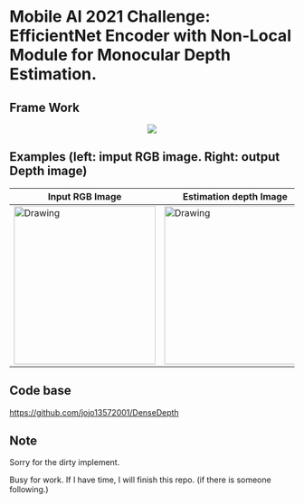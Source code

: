 # Mobile AI 2021 Challenge: EfficientNet Encoder with Non-Local Module for Monocular Depth Estimation.

## Frame Work
<!-- ![image](https://github.com/ZhenyuLi123/mobileAI_depth_estimation/blob/master/pictures/framework.png) -->

<p align="center">
<img src="https://github.com/ZhenyuLi123/mobileAI_depth_estimation/blob/master/pictures/framework.png">
  </p>

## Examples (left: imput RGB image. Right: output Depth image)


| Input RGB Image         | Estimation depth Image   |
|-------------------------|-------------------|
|   <img width="320" height="280"  src="https://github.com/ZhenyuLi123/mobileAI_depth_estimation/blob/master/pictures/rgb.png" alt="Drawing" style="width: 250px;">          |       <img width="320" height="280"  src="https://github.com/ZhenyuLi123/mobileAI_depth_estimation/blob/master/pictures/depth.png" alt="Drawing" style="width: 250px;">                   |
                                                                                                                                
## Code base
https://github.com/jojo13572001/DenseDepth

## Note
Sorry for the dirty implement. 

Busy for work. If I have time, I will finish this repo. (if there is someone following.)
